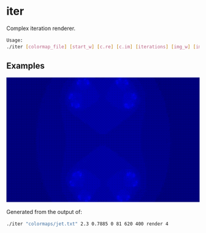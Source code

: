 # iter
Complex iteration renderer.

```bash
Usage:
./iter [colormap_file] [start_w] [c.re] [c.im] [iterations] [img_w] [img_h] [out_path] [threads]
```
## Examples
![img1](img/jl1.gif)

Generated from the output of:
```bash
./iter "colormaps/jet.txt" 2.3 0.7885 0 81 620 400 render 4
```

